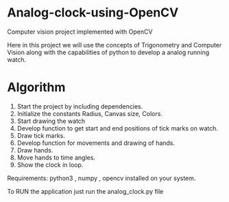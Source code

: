 # Analog-clock-using-OpenCV

Computer vision project implemented with OpenCV

Here in this project we will use the concepts of Trigonometry and Computer Vision along with the capabilities of python to develop a analog running watch.

# Algorithm

1. Start the project by including dependencies.
2. Initialize the constants Radius, Canvas size, Colors.
3. Start drawing the watch
4. Develop function to get start and end positions of tick marks on watch.
5. Draw tick marks.
6. Develop function for movements and drawing of hands.
7. Draw hands.
8. Move hands to time angles.
9. Show the clock in loop.

Requirements: python3 , numpy , opencv installed on your system.

To RUN the application just run the analog_clock.py file

